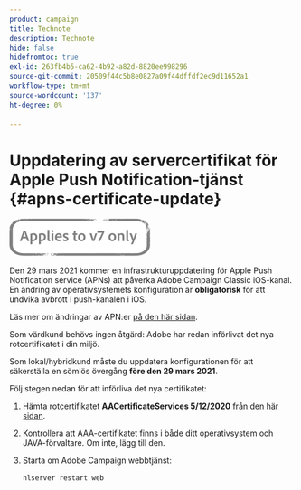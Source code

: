 ```yaml
---
product: campaign
title: Technote
description: Technote
hide: false
hidefromtoc: true
exl-id: 263fb4b5-ca62-4b92-a82d-8820ee998296
source-git-commit: 20509f44c5b8e0827a09f44dffdf2ec9d11652a1
workflow-type: tm+mt
source-wordcount: '137'
ht-degree: 0%

---
```


# Uppdatering av servercertifikat för Apple Push Notification-tjänst {#apns-certificate-update}

![](../../assets/v7-only.svg)

Den 29 mars 2021 kommer en infrastrukturuppdatering för Apple Push Notification service (APNs) att påverka Adobe Campaign Classic iOS-kanal. En ändring av operativsystemets konfiguration är **obligatorisk** för att undvika avbrott i push-kanalen i iOS.

Läs mer om ändringar av APN:er [på den här sidan](https://developer.apple.com/news/?id=7gx0a2lp).

Som värdkund behövs ingen åtgärd: Adobe har redan införlivat det nya rotcertifikatet i din miljö.

Som lokal/hybridkund måste du uppdatera konfigurationen för att säkerställa en sömlös övergång **före den 29 mars 2021**.

Följ stegen nedan för att införliva det nya certifikatet:

1. Hämta rotcertifikatet **AACertificateServices 5/12/2020** [från den här sidan](https://support.sectigo.com/Com_KnowledgeDetailPage?Id=kA03l00000117cL).

1. Kontrollera att AAA-certifikatet finns i både ditt operativsystem och JAVA-förvaltare. Om inte, lägg till den.

1. Starta om Adobe Campaign webbtjänst:

   ```
   nlserver restart web
   ```
